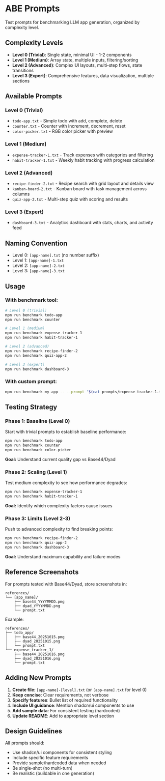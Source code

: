 # ABE Prompts

Test prompts for benchmarking LLM app generation, organized by complexity level.

## Complexity Levels

- **Level 0 (Trivial)**: Single state, minimal UI - 1-2 components
- **Level 1 (Medium)**: Array state, multiple inputs, filtering/sorting
- **Level 2 (Advanced)**: Complex UI layouts, multi-step flows, state transitions
- **Level 3 (Expert)**: Comprehensive features, data visualization, multiple sections

## Available Prompts

### Level 0 (Trivial)
- `todo-app.txt` - Simple todo with add, complete, delete
- `counter.txt` - Counter with increment, decrement, reset
- `color-picker.txt` - RGB color picker with preview

### Level 1 (Medium)
- `expense-tracker-1.txt` - Track expenses with categories and filtering
- `habit-tracker-1.txt` - Weekly habit tracking with progress calculation

### Level 2 (Advanced)
- `recipe-finder-2.txt` - Recipe search with grid layout and details view
- `kanban-board-2.txt` - Kanban board with task management across columns
- `quiz-app-2.txt` - Multi-step quiz with scoring and results

### Level 3 (Expert)
- `dashboard-3.txt` - Analytics dashboard with stats, charts, and activity feed

## Naming Convention

- Level 0: `[app-name].txt` (no number suffix)
- Level 1: `[app-name]-1.txt`
- Level 2: `[app-name]-2.txt`
- Level 3: `[app-name]-3.txt`

## Usage

### With benchmark tool:
```bash
# Level 0 (trivial)
npm run benchmark todo-app
npm run benchmark counter

# Level 1 (medium)
npm run benchmark expense-tracker-1
npm run benchmark habit-tracker-1

# Level 2 (advanced)
npm run benchmark recipe-finder-2
npm run benchmark quiz-app-2

# Level 3 (expert)
npm run benchmark dashboard-3
```

### With custom prompt:
```bash
npm run benchmark my-app -- --prompt "$(cat prompts/expense-tracker-1.txt)"
```

## Testing Strategy

### Phase 1: Baseline (Level 0)
Start with trivial prompts to establish baseline performance:
```bash
npm run benchmark todo-app
npm run benchmark counter
npm run benchmark color-picker
```

**Goal:** Understand current quality gap vs Base44/Dyad

### Phase 2: Scaling (Level 1)
Test medium complexity to see how performance degrades:
```bash
npm run benchmark expense-tracker-1
npm run benchmark habit-tracker-1
```

**Goal:** Identify which complexity factors cause issues

### Phase 3: Limits (Level 2-3)
Push to advanced complexity to find breaking points:
```bash
npm run benchmark recipe-finder-2
npm run benchmark quiz-app-2
npm run benchmark dashboard-3
```

**Goal:** Understand maximum capability and failure modes

## Reference Screenshots

For prompts tested with Base44/Dyad, store screenshots in:
```
references/
└── [app_name]/
    ├── base44_YYYYMMDD.png
    ├── dyad_YYYYMMDD.png
    └── prompt.txt
```

Example:
```
references/
├── todo_app/
│   ├── base44_20251015.png
│   ├── dyad_20251015.png
│   └── prompt.txt
└── expense_tracker_1/
    ├── base44_20251016.png
    ├── dyad_20251016.png
    └── prompt.txt
```

## Adding New Prompts

1. **Create file**: `[app-name]-[level].txt` (or `[app-name].txt` for level 0)
2. **Keep concise**: Clear requirements, not verbose
3. **Specify features**: Bullet list of required functionality
4. **Include UI guidance**: Mention shadcn/ui components to use
5. **Add sample data**: For consistent testing (hardcoded)
6. **Update README**: Add to appropriate level section

## Design Guidelines

All prompts should:
- Use shadcn/ui components for consistent styling
- Include specific feature requirements
- Provide sample/hardcoded data when needed
- Be single-shot (no multi-turn)
- Be realistic (buildable in one generation)

